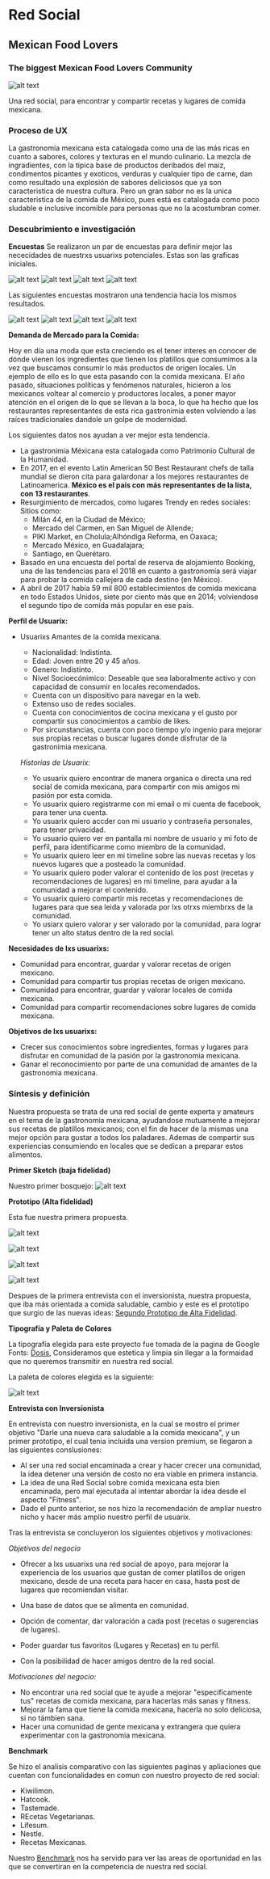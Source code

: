 # **Red Social**
## **Mexican Food Lovers**
### **The biggest Mexican Food Lovers Community**
![alt text](imagenes/logo.jpg)

Una red social, para encontrar y compartir recetas y lugares de comida mexicana.

### **Proceso de UX**

La gastronomia mexicana esta catalogada como una de las más ricas en cuanto a sabores, colores y texturas en el mundo culinario. La mezcla de ingradientes, con la tipica base de productos deribados del maiz, condimentos picantes y exoticos, verduras y cualquier tipo de carne, dan como resultado una explosión de sabores deliciosos que ya son caracteristica de nuestra cultura.
Pero un gran sabor no es la unica caracteristica de la comida de México, pues está es catalogada como poco sludable e inclusive incomible para personas que no la acostumbran comer.


### **Descubrimiento e investigación**
__Encuestas__
Se realizaron un par de encuestas para definir mejor las nececidades de nuestrxs usuarixs potenciales.
Estas son las graficas iniciales.

![alt text](imagenes/Encuesta1.jpg)
![alt text](imagenes/Encuesta2.jpg)
![alt text](imagenes/Encuesta3.jpg)
![alt text](imagenes/Encuesta4.jpg)

Las siguientes encuestas mostraron una tendencia hacia los mismos resultados.

![alt text](imagenes/Encuesta1a.jpg)
![alt text](imagenes/Encuesta2a.jpg)
![alt text](imagenes/Encuesta3a.jpg)
![alt text](imagenes/Encuesta4a.jpg)

__Demanda de Mercado para la Comida:__

Hoy en día una moda que esta creciendo es el tener interes en conocer de dónde vienen los ingredientes que tienen los platillos que consumimos a la vez que buscamos consumir lo más productos de origen locales. Un ejemplo de ello es lo que esta pasando con la comida mexicana.
El año pasado, situaciones políticas y fenómenos naturales, hicieron a los mexicanos voltear al comercio y productores locales, a poner mayor atención en el origen de lo que se llevan a la boca, lo que ha hecho que los restaurantes representantes de esta rica gastronimia esten volviendo a las raíces tradicionales dandole un golpe de modernidad.

Los siguientes datos nos ayudan a ver mejor esta tendencia.
* La gastronimia Méxicana esta catalogada como Patrimonio Cultural de la Humanidad.
* En 2017, en el evento Latin American 50 Best Restaurant chefs de talla mundial se dieron cita para galardonar a los mejores restaurantes de Latinoamerica. __México es el país con más representantes de la lista, con 13 restaurantes__.
* Resurgimiento de mercados, como lugares Trendy en redes sociales:
Sitios como:
    * Milán 44, en la Ciudad de México; 
    * Mercado del Carmen, en San Miguel de Allende; 
    * PIKI Market, en Cholula;Alhóndiga Reforma, en Oaxaca; 
    * Mercado México, en Guadalajara;
    * Santiago, en Querétaro.
* Basado en una encuesta del portal de reserva de alojamiento Booking, una de las tendencias para el 2018 en cuanto a gastronomía será viajar para probar la comida callejera de cada destino (en México).
* A abril de 2017 había 59 mil 800 establecimientos de comida mexicana en todo Estados Unidos, siete por ciento más que en 2014; volviendose el segundo tipo de comida más popular en ese país.


__Perfil de Usuarix:__  

* Usuarixs Amantes de la comida mexicana.
    * Nacionalidad: Indistinta.
    * Edad: Joven entre 20 y 45 años.
    * Genero: Indistinto.
    * Nivel Socioecónimico: Deseable que sea laboralmente activo y con capacidad de consumir en locales recomendados.
    * Cuenta con un dispositivo para navegar en la web.    
    * Extenso uso de redes sociales.
    * Cuenta con conocimientos de cocina mexicana y el gusto por compartir sus conocimientos a cambio de likes.
    * Por sircunstancias, cuenta con poco tiempo y/o ingenio para mejorar sus propias recetas o buscar lugares donde disfrutar de la gastronimia mexicana.

    _Historias de Usuarix:_

    * Yo usuarix quiero encontrar de manera organica o directa una red social de comida mexicana, para compartir con mis amigos mi pasión por esta comida.
    * Yo usuarix quiero registrarme con mi email o mi cuenta de facebook, para tener una cuenta.
    * Yo usuarix quiero accder con mi usuario y contraseña personales, para tener privacidad.
    * Yo usuario quiero ver en pantalla mi nombre de usuario y mi foto de perfil, para identificarme como miembro de la comunidad.
    * Yo usuarix quiero leer en mi timeline sobre las nuevas recetas y los nuevos lugares que a posteado la comunidad.
    * Yo usuarix quiero poder valorar el contenido de los post (recetas y recomendaciones de lugares) en mi timeline, para ayudar a la comunidad a mejorar el contenido.
    * Yo usuarix quiero compartir mis recetas y recomendaciones de lugares para que sea leida y valorada por lxs otrxs miembrxs de la comunidad.
    * Yo usiarx quiero valorar y ser valorado por la comunidad, para lograr tener un alto status dentro de la red social.


__Necesidades de lxs usuarixs:__  
* Comunidad para encontrar, guardar y valorar recetas de origen mexicano.
* Comunidad para compartir tus propias recetas de origen mexicano.
* Comunidad para encontrar, guardar y valorar locales de comida mexicana.
* Comunidad para compartir recomendaciones sobre lugares de comida mexicana.

__Objetivos de lxs usuarixs:__
* Crecer sus conocimientos sobre ingredientes, formas y lugares para disfrutar en comunidad de la pasión por la gastronomia mexicana.
* Ganar el reconocimiento por parte de una comunidad de amantes de la gastronomia mexicana.




### **Síntesis y definición**

Nuestra propuesta se trata de una red social de gente experta y amateurs en el tema de la gastronomia mexicana, ayudandose mutuamente a mejorar sus recetas de platillos mexicanos; con el fin de hacer de la mismas una mejor opción para gustar a todos los paladares. Ademas de compartir sus experiencias consumiendo en locales que se dedican a preparar estos alimentos.

__Primer Sketch (baja fidelidad)__

Nuestro primer bosquejo:
![alt text](imagenes/scketchbf.jpg)


__Prototipo (Alta fidelidad)__

Esta fue nuestra primera propuesta.


![alt text](imagenes/protA1.jpeg)

![alt text](imagenes/protA2.jpeg)

![alt text](imagenes/protA3.jpeg)

![alt text](imagenes/protA4.jpeg)

Despues de la primera entrevista con el inversionista, nuestra propuesta, que iba más orientada a comida saludable, cambio y este es el prototipo que surgio de las nuevas ideas:
[Segundo Prototipo de Alta Fidelidad](https://marvelapp.com/183635ig).

__Tipografía y Paleta de Colores__

La tipografía elegida para este proyecto fue tomada de la pagina de Google Fonts:  [Dosis](https://fonts.google.com/specimen/Dosis),
Consideramos que estetica y limpia sin llegar a la formaidad que no queremos transmitir en nuestra red social.

La paleta de colores elegida es la siguiente:

![alt text](imagenes/palet_de-colores.jpg)



__Entrevista con Inversionista__

En entrevista con nuestro inversionista, en la cual se mostro el primer objetivo "Darle una nueva cara saludable a la comida mexicana", y un primer prototipo, el cual tenia incluida una version premium, se llegaron a las siguientes conslusiones:
* Al ser una red social encaminada a crear y hacer crecer una comunidad, la idea detener una versión de costo no era viable en primera instancia.
* La idea de una Red Social sobre comida mexicana esta bien encaminada, pero mal ejecutada al intentar abordar la idea desde el aspecto "Fitness".
* Dado el punto anterior, se nos hizo la recomendación de ampliar nuestro nicho y hacer más amplio nuestro perfil de usuarix.


Tras la entrevista se concluyeron los siguientes objetivos y motivaciones:

_Objetivos del negocio_

* Ofrecer a lxs usuarixs una red social de apoyo, para mejorar la experiencia de los usuarios que gustan de comer platillos de origen mexicano, desde de una receta para hacer en casa, hasta post de lugares que recomiendan visitar.

* Una base de datos que se alimenta en comunidad.
* Opción de comentar, dar valoración a cada post (recetas o sugerencias de lugares).
* Poder guardar tus favoritos (Lugares y Recetas) en tu perfil.
* Con la posibilidad de hacer amigos dentro de la red social.

_Motivaciones del negocio:_

* No encontrar una red social que te ayude a mejorar "especificamente tus" recetas de comida mexicana, para hacerlas más sanas y fitness.
* Mejorar la fama que tiene la comida mexicana, hacerla no solo deliciosa, si no támbien sana.
* Hacer una comunidad de gente mexicana y extrangera que quiera experimentar con la gastronomia mexicana.


__Benchmark__

Se hizo el analisis comparativo con las siguientes paginas y apliaciones que cuentan con funcionalidades en comun con nuestro proyecto de red social:
* Kiwilimon.
* Hatcook.
* Tastemade.
* REcetas Vegetarianas.
* Lifesum.
* Nestle.
* Recetas Mexicanas.

Nuestro [Benchmark](https://onedrive.live.com/view.aspx?resid=69D0F4BAC90868C1!209&ithint=file%2cxlsx&app=Excel&authkey=!ABbRAD6R-RVv2do) nos ha servido para ver las areas de oportunidad en las que se convertiran en la competencia de nuestra red social.

